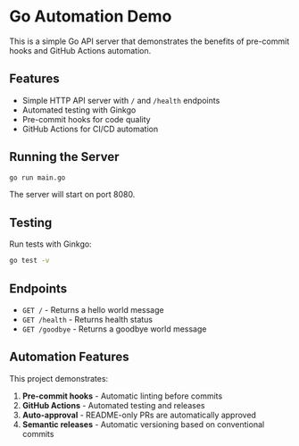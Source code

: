 # Go Automation Demo

This is a simple Go API server that demonstrates the benefits of pre-commit hooks and GitHub Actions automation.

## Features

- Simple HTTP API server with `/` and `/health` endpoints
- Automated testing with Ginkgo
- Pre-commit hooks for code quality
- GitHub Actions for CI/CD automation

## Running the Server

```bash
go run main.go
```

The server will start on port 8080.

## Testing

Run tests with Ginkgo:

```bash
go test -v
```

## Endpoints

- `GET /` - Returns a hello world message
- `GET /health` - Returns health status
- `GET /goodbye` - Returns a goodbye world message
## Automation Features

This project demonstrates:

1. **Pre-commit hooks** - Automatic linting before commits
2. **GitHub Actions** - Automated testing and releases
3. **Auto-approval** - README-only PRs are automatically approved
4. **Semantic releases** - Automatic versioning based on conventional commits
